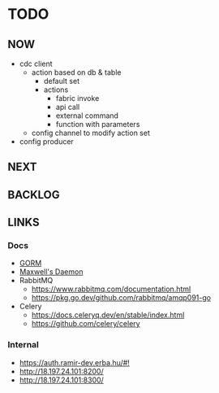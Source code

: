 # TODO

## NOW

* cdc client
  * action based on db & table
    * default set
    * actions
      * fabric invoke
      * api call
      * external command
      * function with parameters
  * config channel to modify action set
* config producer

## NEXT

## BACKLOG

## LINKS

### Docs

* [GORM](https://gorm.io)
* [Maxwell's Daemon](https://maxwells-daemon.io)
* RabbitMQ
  * <https://www.rabbitmq.com/documentation.html>
  * <https://pkg.go.dev/github.com/rabbitmq/amqp091-go>
* Celery
  * <https://docs.celeryq.dev/en/stable/index.html>
  * <https://github.com/celery/celery>

### Internal

* <https://auth.ramir-dev.erba.hu/#!>
* <http://18.197.24.101:8200/>
* <http://18.197.24.101:8300/>
